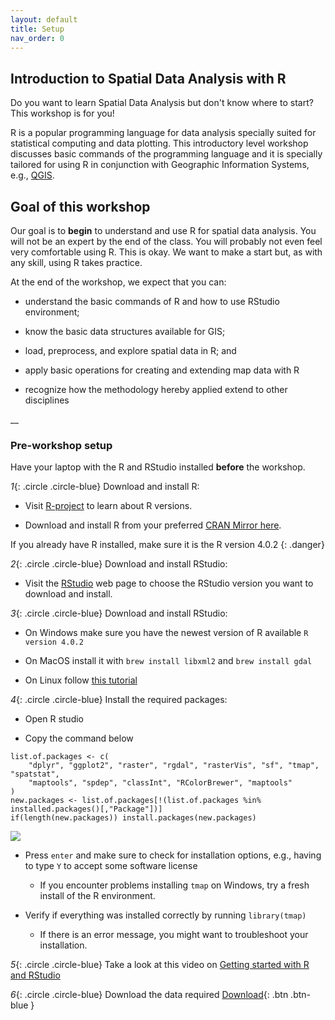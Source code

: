 ```yaml
---
layout: default
title: Setup
nav_order: 0
---
```

## Introduction to Spatial Data Analysis with R

Do you want to learn Spatial Data Analysis but don't know where to start? This workshop is for you! 


R is a popular programming language for data analysis specially suited for statistical computing and data plotting.  This introductory level workshop discusses basic commands of the programming language and it is specially tailored 
for using R in conjunction with Geographic Information Systems, e.g., [QGIS](https://www.qgis.org/en/site/).




## Goal of this workshop

Our goal is to **begin** to understand and use R for spatial data analysis. You will not be an expert by the end of the class. You will probably not even feel very comfortable using R. This is okay. We want to make a start but, as with any skill, using R takes practice.


At the end of the workshop, we expect that you can:

* understand the basic commands of R and how to use RStudio environment;

* know the basic data structures available for GIS;

* load, preprocess, and explore spatial data in R; and

* apply basic operations for creating and extending map data with R

* recognize how the methodology hereby applied extend to other disciplines


__

### Pre-workshop setup 

Have your laptop with the R and RStudio installed **before** the workshop.

*1*{: .circle .circle-blue} Download and install R:

* Visit [R-project](https://www.r-project.org) to learn about R versions.

* Download and install R from your preferred [CRAN Mirror here](https://cran.r-project.org/mirrors.html).

If you already have R installed, make sure it is the R version 4.0.2
{: .danger}

*2*{: .circle .circle-blue} Download and install RStudio:

* Visit the [RStudio](https://www.rstudio.com/products/rstudio/download/#download) web page to choose the RStudio version you want to download and install.

*3*{: .circle .circle-blue} Download and install RStudio:

* On Windows make sure you have the newest version of R available `R version 4.0.2`

* On MacOS install it with `brew install libxml2` and `brew install gdal`

* On Linux follow [this tutorial](https://geocompr.github.io/post/2020/installing-r-spatial-ubuntu/)

*4*{: .circle .circle-blue} Install the required packages:

* Open R studio

* Copy the command below
```
list.of.packages <- c(
    "dplyr", "ggplot2", "raster", "rgdal", "rasterVis", "sf", "tmap", "spatstat", 
    "maptools", "spdep", "classInt", "RColorBrewer", "maptools"
)
new.packages <- list.of.packages[!(list.of.packages %in% installed.packages()[,"Package"])]
if(length(new.packages)) install.packages(new.packages)
```

<img src="{{site.baseurl}}/content/fig/packages.png">

* Press `enter` and make sure to check for installation options, e.g., having to type `Y` to accept some software license

    * If you encounter problems installing `tmap` on Windows, try a fresh install of the R environment.

* Verify if everything was installed correctly by running `library(tmap)`

    * If there is an error message, you might want to troubleshoot your installation.

*5*{: .circle .circle-blue} Take a look at this video on [Getting started with R and RStudio](https://www.youtube.com/watch?v=lVKMsaWju8w) 

*6*{: .circle .circle-blue} Download the data required [Download](https://github.com/ubc-library-rc/gis-with-R/raw/master/data.zip){: .btn .btn-blue } 

